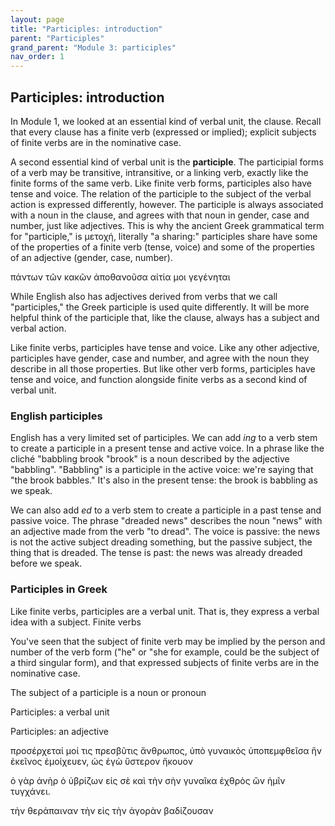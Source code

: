 ```yaml
---
layout: page
title: "Participles: introduction"
parent: "Participles"
grand_parent: "Module 3: participles"
nav_order: 1
---
```




## Participles: introduction

In Module 1, we looked at an essential kind of verbal unit, the clause.  Recall that every clause has a finite verb (expressed or implied); explicit subjects of finite verbs are in the nominative case.

A second essential kind of verbal unit is the **participle**.  The participial forms of a verb may be transitive,
intransitive, or a linking verb, exactly like the finite forms of the same verb.  Like finite verb forms, participles also have tense and voice.  The relation of the participle to the subject of the verbal action is expressed differently, however. The participle is always associated with a noun in the clause, and agrees with that noun in gender, case and number, just like adjectives.  This is why the ancient Greek grammatical term for "participle," is μετοχή, literally  "a sharing:" participles share have some of the properties of a finite verb (tense, voice) and some of the properties of an adjective (gender, case, number).



πάντων τῶν κακῶν ἀποθανοῦσα αἰτία μοι γεγένηται




While English also has adjectives derived from verbs that we call "participles," the Greek participle is used quite differently.  It will be more helpful think of the participle that, like the clause, always has a subject and verbal action.  






Like finite verbs, participles have tense and voice. Like any other adjective, participles have gender, case and number, and agree with the noun they describe in all those properties. But like other verb forms, participles have tense and voice, and function alongside finite verbs as a second kind of verbal unit.



### English participles

English has a very limited set of participles.  We can add *ing* to a verb stem to create a participle in a present tense and active voice.  In a phrase like the cliché "babbling brook "brook" is a noun described by the adjective "babbling". "Babbling" is a participle in the active voice: we're saying that "the brook babbles."  It's also in the present tense: the brook is babbling as we speak.

We can also add *ed* to a verb stem to create a participle in a past tense and passive voice.  The phrase "dreaded news" describes the noun "news" with an adjective made from the verb "to dread".  The voice is passive: the news is not the active subject dreading something, but the passive subject, the thing that is dreaded.  The tense is past: the news was already dreaded before we speak.


### Participles in Greek

Like finite verbs, participles are a verbal unit.  That is, they express a verbal idea with a subject.  Finite verbs 







You've seen that the subject of finite verb may be implied by the person and number of the verb form ("he" or "she for example, could be the subject of a third singular form), and that expressed subjects of finite verbs are in the nominative case.

The subject of a participle is a noun or pronoun



Participles: a verbal unit

Participles: an adjective





προσέρχεταί μοί τις πρεσβῦτις ἄνθρωπος, ὑπὸ γυναικὸς ὑποπεμφθεῖσα ἣν ἐκεῖνος ἐμοίχευεν, ὡς ἐγὼ ὕστερον ἤκουον



ὁ γὰρ ἀνὴρ ὁ ὑβρίζων εἰς σὲ καὶ τὴν σὴν γυναῖκα ἐχθρὸς ὢν ἡμῖν τυγχάνει.



τὴν θεράπαιναν τὴν εἰς τὴν ἀγορὰν βαδίζουσαν 

